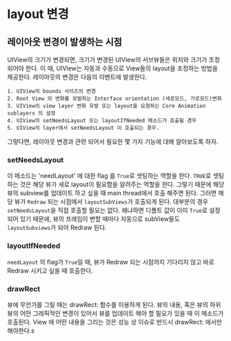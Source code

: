 # layout 변경

## 레이아웃 변경이 발생하는 시점
UIView의 크기가 변경되면, 크기가 변경된 UIView의 서브뷰들은 위치와 크기가 조정되어야 한다. 이 때, UIView는 자동과 수동으로 View들의 layout을 조정하는 방법을 제공한다. 레이아웃의 변경은 다음의 이벤트에 발생한다.

```
1. UIView의 bounds 사이즈의 변경
2. Root View 의 변화를 유발하는 Interface orientation (세로모드, 가로모드)변화
3. UIView의 view layer 변화 유발 또는 layout을 요청하는 Core Animation sublayers 의 설정
4. UIView의 setNeedsLayout 또는 layoutIfNeeded 메소드가 호출될 경우
5. UIView의 layer에서 setNeedsLayout 이 호출되는 경우. 
```

그렇다면, 레이아웃 변경과 관련 되어서 필요한 몇 가지 기능에 대해 알아보도록 하자. 

### setNeedsLayout
이 메소드는 'needLayout' 에 대한 flag 를 `True`로 셋팅하는 역할을 한다. `TRUE`로 셋팅하는 것은 해당 뷰가 새로 layout이 필요함을 알려주는 역할을 한다. 그렇기 때문에 해당 뷰의 subview를 업데이트 하고 싶을 때 main thread에서 호출 해주면 된다. 그러면 해당 뷰가 `Redraw` 되는 시점에서 `layoutSubViews`가 호출되게 된다. 대부분의 경우 `setNeedsLayout`을 직접 호출할 필요는 없다. 왜냐하면 디폴트 값이 이미 `True`로 설정되어 있기 때문에, 뷰의 프레임이 변할 때마다 자동으로 subView들도 `layoutSubviews`가 되어 Redraw 된다. 

### layoutIfNeeded
`needLayout` 의 flag가 `True`일 때, 뷰가 Redraw 되는 시점까지 기다리지 않고 
바로 Redraw 시키고 싶을 때 호출한다.

### drawRect
뷰에 무언가를 그릴 때는 drawRect: 함수를 이용하게 된다. 뷰의 내용, 혹은 뷰의 하위 뷰의 어떤 그래픽적인 변경이 있어서 뷰를 업데이트 해야 할 필요가 있을 때 이 메소드가 호출된다. View 에 어떤 내용을 그리는 것은 성능 상 이슈로 반드시 drawRect: 에서만 해야한다.s
